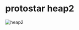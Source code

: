 # protostar heap2

![heap2](https://user-images.githubusercontent.com/40300853/87246430-d303f800-c44d-11ea-9285-fd257df2cca6.jpeg)

